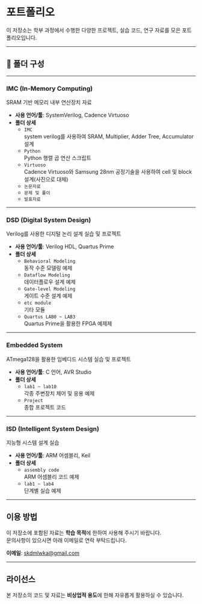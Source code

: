 #  포트폴리오

이 저장소는 학부 과정에서 수행한 다양한 프로젝트, 실습 코드, 연구 자료를 모은 포트폴리오입니다.

---

## 📁 폴더 구성
---

###  IMC (In-Memory Computing)
SRAM 기반 메모리 내부 연산장치 자료

- **사용 언어/툴**: SystemVerilog, Cadence Virtuoso
- **폴더 상세**
  - `IMC`  
    system verilog를 사용하여 SRAM, Multiplier, Adder Tree, Accumulator 설계
  - `Python`  
    Python 행렬 곱 연산 스크립트
  - `Virtuoso`  
    Cadence Virtuoso와 Samsung 28nm 공정기술을 사용하여 cell 및 block 설계(사진으로 대체)
  - `논문자료`  
  - `문제 및 풀이`
  - `발표자료`  

---

###  DSD (Digital System Design)
Verilog를 사용한 디지털 논리 설계 실습 및 프로젝트

- **사용 언어/툴**: Verilog HDL, Quartus Prime
- **폴더 상세**
  - `Behavioral Modeling`  
    동작 수준 모델링 예제
  - `Dataflow Modeling`  
    데이터플로우 설계 예제
  - `Gate-level Modeling`  
    게이트 수준 설계 예제
  - `etc module`  
    기타 모듈
  - `Quartus LAB0 ~ LAB3`  
    Quartus Prime을 활용한 FPGA 예제제

---

###  Embedded System
ATmega128을 활용한 임베디드 시스템 실습 및 프로젝트

- **사용 언어/툴**: C 언어, AVR Studio
- **폴더 상세**
  - `lab1 ~ lab10`  
    각종 주변장치 제어 및 응용 예제
  - `Project`  
    종합 프로젝트 코드


---

###  ISD (Intelligent System Design)
지능형 시스템 설계 실습

- **사용 언어/툴**: ARM 어셈블리, Keil
- **폴더 상세**
  - `assembly code`  
    ARM 어셈블리 코드 예제
  - `lab1 ~ lab4`  
    단계별 실습 예제

---

##  이용 방법
이 저장소에 포함된 자료는 **학습 목적**에 한하여 사용해 주시기 바랍니다.  
문의사항이 있으시면 아래 이메일로 연락 부탁드립니다.

 **이메일**: skdmlwka@gmail.com

---

##  라이선스
본 저장소의 코드 및 자료는 **비상업적 용도**에 한해 자유롭게 활용하실 수 있습니다.
